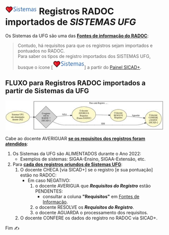 # [<img src="../media/icon-sistemas.jpg" width=100>](./form-sistemas.md) Registros RADOC importados de <i>SISTEMAS UFG</i>

Os Sistemas da UFG são uma das <ins>**Fontes de informação do RADOC**</ins>:
> Contudo, há requisitos para que os registros sejam importados e pontuados no RADOC.<br>Para saber os tipos de registro importados dos SISTEMAS UFG, busque o ícone [<img src="../media/icon-sistemas.jpg" width=100>] a partir do [Painel SICAD+](./painel-radoc.md).

## FLUXO para Registros RADOC importados a partir de Sistemas da UFG

[<img src="../media/fluxo-sistemas.jpg" width="750">](#fluxo-para-registros-radoc-importados-a-partir-de-sistemas-da-ufg)

Cabe ao docente AVERIGUAR <ins>**se os requisitos dos registros foram atendidos**</ins>:
1. Os Sistemas da UFG são ALIMENTADOS durante o Ano 2022:
   - Exemplos de sistemas: SIGAA-Ensino, SIGAA-Extensão, etc.
1. Para <ins>**cada dos registros oriundos de Sistemas UFG**</ins>:
   1. O docente CHECA [via SICAD+] se o registro [e sua pontuação] estão no RADOC:
      - Em caso NEGATIVO:
        1. o docente AVERIGUA que <i>**Requisitos do Registro**</i> estão PENDENTES:
           - consultar a coluna **"Requisitos"** em [Fontes de Informação](https://cercomp.ufg.br/p/mapeamento-sicad).
        1. o docente RESOLVE os <i>**Requisitos do Registro**</i>.
        1. o docente AGUARDA o processamento dos requisitos.
   1. O docente CONFERE os dados do registro no RADOC via SICAD+.

Fim &#9997;
